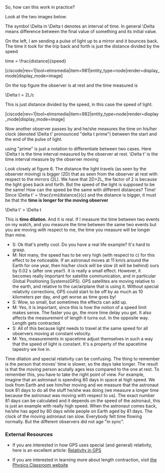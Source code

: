 So, how can this work in practice?
 
Look at the two images below.

<lrndesign-sidenote label="Instructor Note" icon="bookmark" bg-color="#c2e5f2">The symbol <lrn-math>\Delta</lrn-math> in <lrn-math>\Delta t</lrn-math> denotes an interval of time. In general <lrn-math>\Delta </lrn-math> means difference between the final value of something and its initial value.</lrndesign-sidenote>

On the left, I am sending a pulse of light up to a mirror and it bounces back. The time it took for the trip back and forth is just the distance divided by the speed

<lrn-math>time = \frac{distance}{speed}</lrn-math>

[ciscode|rev=1|tool=elmsmedia|item=981|entity_type=node|render=display_mode|display_mode=image]

On the top figure the observer is at rest and the time measured is

<lrn-math>\Delta t = 2L/c</lrn-math>

This is just distance divided by the speed, in this case the speed of light.

[ciscode|rev=1|tool=elmsmedia|item=982|entity_type=node|render=display_mode|display_mode=image]

Now another observer passes by and he/she measures the time on his/her clock (denoted <lrn-math>\Delta t'</lrn-math> pronounced "delta t prime") between the start and the end of the pulse of light.

<lrndesign-sidenote label="Instructor Note" icon="bookmark" bg-color="#c2e5f2">using "prime" is just a notation to differentiate between two cases. Here <lrn-math>\Delta t</lrn-math> is the time interval measured by the observer at rest.  <lrn-math>\Delta t'</lrn-math> is the time interval measure by the observer moving</lrndesign-sidenote>

Look closely at figure 6. The distance the light travels  (as seen by the observer moving) is bigger (2D) that as seen from the observer at rest with respect to the mirrors (2L). We have that <lrn-math>2D>2L</lrn-math>, the factor of 2 is because the light goes back and forth. But the speed of the light is supposed to be the same! How can the speed be the same with different distances? Time! Since <lrn-math>\Delta t' = \frac{\rm{distance}}{c}</lrn-math> and the distance is bigger, it must be that the <b> time is longer for the moving observer</b>

<lrn-math>\Delta t' > \Delta t </lrn-math>

This is **time dilation**. And it is real. If I measure the time between two events on my watch, and you measure the time between the same two events but you are moving with respect to me, the time you measure will be longer than mine.

- S: Ok that's pretty cool. Do you have a real life example? It's hard to grasp.
- M: Not many, the speed has to be very high (with respect to c) for this effect to be noticeable. If an astronaut moves at 11 km/s around the Earth for one year, then his/her clock will be slow (it will be behind) ours by 0.02 s (after one year!). It is really a small effect. However, it becomes really important for satellite communication, and in particular Global Positioning Systems(GPS). GPS satellites are moving relative to the earth, and relative to the car/airplane that is using it. Without special relativity corrections, GPS could start to be off by as much as 10 kilometers per day, and get worse as time goes by!
- S: Wow, so small, but sometimes the effects can add up.
- M: Yes, it is important, since this is how the notion of a speed limit makes sense. The faster you go, the more time delay you get. It also affects the measurement of length it turns out. In the opposite way. Length gets contracted.
- S: All of this because light needs to travel at the same speed for all observers moving at constant velocity.
- M: Yes, measurements in spacetime adjust themselves in such a way that the speed of light is constant. It's a property of the spacetime tapestry we live in.

<lrndesign-sidenote label="Instructor Note" icon="bookmark" bg-color="#c2e5f2">Time dilation and special relativity can be confusing. The thing to remember is the person that moves' time is slower, so the days take longer. The result is that the moving person acutally ages less compared to the one at rest. To remember this, you have to take the right point of view. For example, imagine that an astronaut is spending 80 days in space at high speed. We look from Earth and see him/her moving and we measure that the astronaut took 81 days to do all the stuff he/she was doing (we measure a longer time because the astronaut was moving with respect to us). The exact number 81 days can be calculated and it depends on the speed of the astronaut, this is just an example with really high speed. When the astronaut comes back, he/she has aged by 80 days while people on Earth aged by 81 days. The clock of the moving astronaut ran slow. Everybody felt time flowing normally. But the different observers did not age "in sync".</lrndesign-sidenote>


### External Resources
- If you are interested in how GPS uses special (and general) relativity, here is an excellent article: <a href="http://www.astronomy.ohio-state.edu/~pogge/Ast162/Unit5/gps.html"> Relativity in GPS </a>

- If you are interested in learning more about length contraction, visit <a href="http://www.physicsclassroom.com/mmedia/specrel/lc.cfm" target="_blank">the Physics Classroom website</a>
